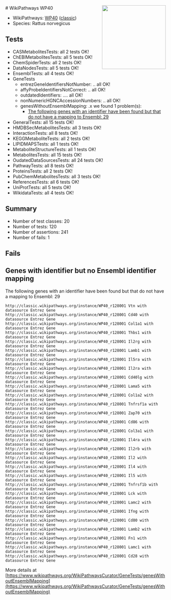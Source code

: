 <img style="float: right; width: 200px" src="https://upload.wikimedia.org/wikipedia/commons/thumb/8/83/Wplogo_with_text_500.png/640px-Wplogo_with_text_500.png" />
# WikiPathways WP40

* WikiPathways: [WP40](https://wikipathways.org/pathways/WP40) ([classic](https://classic.wikipathways.org/instance/WP40))
* Species: Rattus norvegicus
## Tests
* CASMetabolitesTests: all 2 tests OK!
* ChEBIMetabolitesTests: all 5 tests OK!
* ChemSpiderTests: all 2 tests OK!
* DataNodesTests: all 5 tests OK!
* EnsemblTests: all 4 tests OK!
* GeneTests
    * entrezGeneIdentifiersNotNumber: .. all OK!
    * affyProbeIdentifiersNotCorrect: .. all OK!
    * outdatedIdentifiers: .... all OK!
    * nonNumericHGNCAccessionNumbers: .. all OK!
    * genesWithoutEnsemblMapping: .x we found 1 problem(s):
        * [The following genes with an identifier have been found but that do not have a mapping to Ensembl: 29](#c4e54335)
* GeneralTests: all 15 tests OK!
* HMDBSecMetabolitesTests: all 3 tests OK!
* InteractionTests: all 8 tests OK!
* KEGGMetaboliteTests: all 2 tests OK!
* LIPIDMAPSTests: all 1 tests OK!
* MetaboliteStructureTests: all 1 tests OK!
* MetabolitesTests: all 15 tests OK!
* OudatedDataSourcesTests: all 24 tests OK!
* PathwayTests: all 8 tests OK!
* ProteinsTests: all 2 tests OK!
* PubChemMetabolitesTests: all 3 tests OK!
* ReferencesTests: all 6 tests OK!
* UniProtTests: all 5 tests OK!
* WikidataTests: all 4 tests OK!


## Summary

* Number of test classes: 20
* Number of tests: 120
* Number of assertions: 241
* Number of fails: 1

## Fails

<a name="c4e54335" />

## Genes with identifier but no Ensembl identifier mapping

The following genes with an identifier have been found but that do not have a mapping to Ensembl: 29
```
http://classic.wikipathways.org/instance/WP40_r128001 Vtn with datasource Entrez Gene
http://classic.wikipathways.org/instance/WP40_r128001 Cd40 with datasource Entrez Gene
http://classic.wikipathways.org/instance/WP40_r128001 Col1a1 with datasource Entrez Gene
http://classic.wikipathways.org/instance/WP40_r128001 Thbs1 with datasource Entrez Gene
http://classic.wikipathways.org/instance/WP40_r128001 Il2rg with datasource Entrez Gene
http://classic.wikipathways.org/instance/WP40_r128001 Lamb1 with datasource Entrez Gene
http://classic.wikipathways.org/instance/WP40_r128001 Il5ra with datasource Entrez Gene
http://classic.wikipathways.org/instance/WP40_r128001 Il2ra with datasource Entrez Gene
http://classic.wikipathways.org/instance/WP40_r128001 Cd40lg with datasource Entrez Gene
http://classic.wikipathways.org/instance/WP40_r128001 Lama5 with datasource Entrez Gene
http://classic.wikipathways.org/instance/WP40_r128001 Col1a2 with datasource Entrez Gene
http://classic.wikipathways.org/instance/WP40_r128001 Tnfrsf1a with datasource Entrez Gene
http://classic.wikipathways.org/instance/WP40_r128001 Zap70 with datasource Entrez Gene
http://classic.wikipathways.org/instance/WP40_r128001 Cd86 with datasource Entrez Gene
http://classic.wikipathways.org/instance/WP40_r128001 Col3a1 with datasource Entrez Gene
http://classic.wikipathways.org/instance/WP40_r128001 Il4ra with datasource Entrez Gene
http://classic.wikipathways.org/instance/WP40_r128001 Il2rb with datasource Entrez Gene
http://classic.wikipathways.org/instance/WP40_r128001 Il2 with datasource Entrez Gene
http://classic.wikipathways.org/instance/WP40_r128001 Il4 with datasource Entrez Gene
http://classic.wikipathways.org/instance/WP40_r128001 Il5 with datasource Entrez Gene
http://classic.wikipathways.org/instance/WP40_r128001 Tnfrsf1b with datasource Entrez Gene
http://classic.wikipathways.org/instance/WP40_r128001 Lck with datasource Entrez Gene
http://classic.wikipathways.org/instance/WP40_r128001 Lamc2 with datasource Entrez Gene
http://classic.wikipathways.org/instance/WP40_r128001 Ifng with datasource Entrez Gene
http://classic.wikipathways.org/instance/WP40_r128001 Cd80 with datasource Entrez Gene
http://classic.wikipathways.org/instance/WP40_r128001 Lamb2 with datasource Entrez Gene
http://classic.wikipathways.org/instance/WP40_r128001 Fn1 with datasource Entrez Gene
http://classic.wikipathways.org/instance/WP40_r128001 Lamc1 with datasource Entrez Gene
http://classic.wikipathways.org/instance/WP40_r128001 Cd28 with datasource Entrez Gene
```

More details at [https://www.wikipathways.org/WikiPathwaysCurator/GeneTests/genesWithoutEnsemblMapping](https://www.wikipathways.org/WikiPathwaysCurator/GeneTests/genesWithoutEnsemblMapping)

